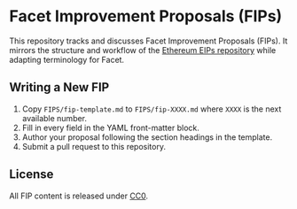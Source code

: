 # Facet Improvement Proposals (FIPs)

This repository tracks and discusses Facet Improvement Proposals (FIPs).
It mirrors the structure and workflow of the [Ethereum EIPs repository](https://github.com/ethereum/EIPs) while adapting terminology for Facet.

## Writing a New FIP

1. Copy `FIPS/fip-template.md` to `FIPS/fip-XXXX.md` where `XXXX` is the next available number.
2. Fill in every field in the YAML front-matter block.
3. Author your proposal following the section headings in the template.
4. Submit a pull request to this repository.

## License

All FIP content is released under [CC0](https://creativecommons.org/publicdomain/zero/1.0/).

